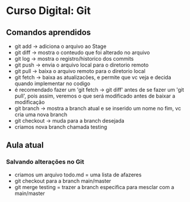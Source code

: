 # Curso Digital: Git

## Comandos aprendidos
* git add -> adiciona o arquivo ao Stage
* git diff -> mostra o conteudo que foi alterado no arquivo
* git log -> mostra o registro/historico dos commits
* git push -> envia o arquivo local para o diretorio remoto
* git pull -> baixa o arquivo remoto para o diretorio local
* git fetch -> baixa as atualizacões, e permite que vc veja e decida quando implementar no codigo
* é recomendado fazer um 'git fetch -> git diff' antes de se fazer um 'git pull', pois assim, veremos o que será modificado antes de baixar a modificação
* git branch -> mostra a branch atual e se inserido um nome no fim, vc cria uma nova branch
* git checkout -> muda para a branch desejada
* criamos nova branch chamada testing

## Aula atual
### Salvando alterações no Git
* criamos um arquivo todo.md = uma lista de afazeres
* git checkout para a branch main/master
* git merge testing = trazer a branch especifica para mesclar com a main/master